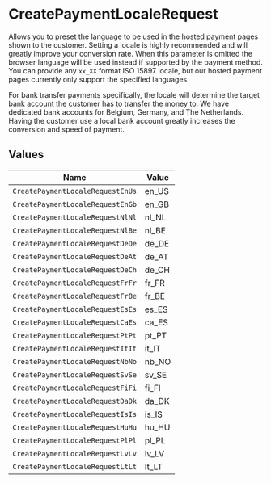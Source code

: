 # CreatePaymentLocaleRequest

Allows you to preset the language to be used in the hosted payment pages shown to the customer. Setting a locale
is highly recommended and will greatly improve your conversion rate. When this parameter is omitted the browser
language will be used instead if supported by the payment method. You can provide any `xx_XX` format ISO 15897
locale, but our hosted payment pages currently only support the specified languages.

For bank transfer payments specifically, the locale will determine the target bank account the customer has to
transfer the money to. We have dedicated bank accounts for Belgium, Germany, and The Netherlands. Having the
customer use a local bank account greatly increases the conversion and speed of payment.


## Values

| Name                             | Value                            |
| -------------------------------- | -------------------------------- |
| `CreatePaymentLocaleRequestEnUs` | en_US                            |
| `CreatePaymentLocaleRequestEnGb` | en_GB                            |
| `CreatePaymentLocaleRequestNlNl` | nl_NL                            |
| `CreatePaymentLocaleRequestNlBe` | nl_BE                            |
| `CreatePaymentLocaleRequestDeDe` | de_DE                            |
| `CreatePaymentLocaleRequestDeAt` | de_AT                            |
| `CreatePaymentLocaleRequestDeCh` | de_CH                            |
| `CreatePaymentLocaleRequestFrFr` | fr_FR                            |
| `CreatePaymentLocaleRequestFrBe` | fr_BE                            |
| `CreatePaymentLocaleRequestEsEs` | es_ES                            |
| `CreatePaymentLocaleRequestCaEs` | ca_ES                            |
| `CreatePaymentLocaleRequestPtPt` | pt_PT                            |
| `CreatePaymentLocaleRequestItIt` | it_IT                            |
| `CreatePaymentLocaleRequestNbNo` | nb_NO                            |
| `CreatePaymentLocaleRequestSvSe` | sv_SE                            |
| `CreatePaymentLocaleRequestFiFi` | fi_FI                            |
| `CreatePaymentLocaleRequestDaDk` | da_DK                            |
| `CreatePaymentLocaleRequestIsIs` | is_IS                            |
| `CreatePaymentLocaleRequestHuHu` | hu_HU                            |
| `CreatePaymentLocaleRequestPlPl` | pl_PL                            |
| `CreatePaymentLocaleRequestLvLv` | lv_LV                            |
| `CreatePaymentLocaleRequestLtLt` | lt_LT                            |